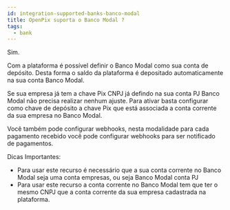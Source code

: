 ```yaml
---
id: integration-supported-banks-banco-modal
title: OpenPix suporta o Banco Modal ?
tags:
  - bank
---
```


Sim.

Com a plataforma é possível definir o Banco Modal como sua conta de depósito. Desta forma o saldo da plataforma é depositado automaticamente na sua conta Banco Modal.

Se sua empresa já tem a chave Pix CNPJ já defindo na sua conta PJ Banco Modal não precisa realizar nenhum ajuste. Para ativar basta configurar como chave de depósito a chave Pix que está associada a conta corrente da sua empresa no Banco Modal.

Você também pode configurar webhooks, nesta modalidade para cada pagamento recebido você pode configurar webhooks para ser notificado de pagamentos.

Dicas Importantes:

- Para usar este recurso é necessário que a sua conta corrente no Banco Modal seja uma conta empresas, ou seja Banco Modal conta PJ
- Para usar este recurso a conta corrente no Banco Modal tem que ter o mesmo CNPJ que a conta corrente da sua empresa cadastrada na plataforma.

